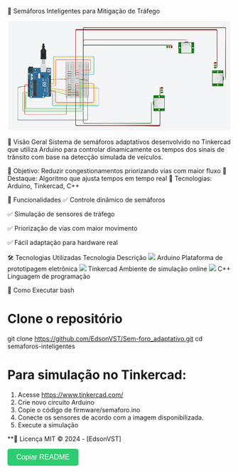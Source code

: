 🚦 Semáforos Inteligentes para Mitigação de Tráfego
<div align="center"> <img src="img/tinkercad.png" alt="Simulação no Tinkercad" width="500"></div>

📌 Visão Geral
Sistema de semáforos adaptativos desenvolvido no Tinkercad que utiliza Arduino para controlar dinamicamente os tempos dos sinais de trânsito com base na detecção simulada de veículos.

🔹 Objetivo: Reduzir congestionamentos priorizando vias com maior fluxo
🔹 Destaque: Algoritmo que ajusta tempos em tempo real
🔹 Tecnologias: Arduino, Tinkercad, C++

🎯 Funcionalidades
✅ Controle dinâmico de semáforos

✅ Simulação de sensores de tráfego

✅ Priorização de vias com maior movimento

✅ Fácil adaptação para hardware real

🛠️ Tecnologias Utilizadas
Tecnologia	Descrição
<img src="https://upload.wikimedia.org/wikipedia/commons/8/87/Arduino_Logo.svg" width="20"> Arduino	Plataforma de prototipagem eletrônica
<img src="https://www.tinkercad.com/favicon.ico" width="20"> Tinkercad	Ambiente de simulação online
<img src="https://upload.wikimedia.org/wikipedia/commons/1/18/ISO_C%2B%2B_Logo.svg" width="20"> C++	Linguagem de programação

🚀 Como Executar
bash
# Clone o repositório
git clone https://github.com/EdsonVST/Sem-foro_adaptativo.git
cd semaforos-inteligentes

# Para simulação no Tinkercad:
1. Acesse https://www.tinkercad.com/
2. Crie novo circuito Arduino
3. Copie o código de firmware/semaforo.ino
4. Conecte os sensores de acordo com a imagem disponibilizada. 
5. Execute a simulação


**📄 Licença
MIT © 2024 - [EdsonVST]

<button onclick="copyReadme()" style="padding: 10px 20px; background-color: #2ecc71; color: white; border: none; border-radius: 5px; cursor: pointer; font-size: 16px;">Copiar README</button>

<script> function copyReadme() { const readmeContent = `# **🚦 Semáforos Inteligentes para Mitigação de Tráfego** <div align="center"> <img src="img/tinkercad.png" alt="Simulação no Tinkercad" width="500">  </div> 🚦 Semáforos Inteligentes para Mitigação de Tráfego
<div align="center"> <img src="img/tinkercad.png" alt="Simulação no Tinkercad" width="500"></div>

📌 Visão Geral
Sistema de semáforos adaptativos desenvolvido no Tinkercad que utiliza Arduino para controlar dinamicamente os tempos dos sinais de trânsito com base na detecção simulada de veículos.

🔹 Objetivo: Reduzir congestionamentos priorizando vias com maior fluxo
🔹 Destaque: Algoritmo que ajusta tempos em tempo real
🔹 Tecnologias: Arduino, Tinkercad, C++

🎯 Funcionalidades
✅ Controle dinâmico de semáforos

✅ Simulação de sensores de tráfego

✅ Priorização de vias com maior movimento

✅ Fácil adaptação para hardware real

🛠️ Tecnologias Utilizadas
Tecnologia	Descrição
<img src="https://upload.wikimedia.org/wikipedia/commons/8/87/Arduino_Logo.svg" width="20"> Arduino	Plataforma de prototipagem eletrônica
<img src="https://www.tinkercad.com/favicon.ico" width="20"> Tinkercad	Ambiente de simulação online
<img src="https://upload.wikimedia.org/wikipedia/commons/1/18/ISO_C%2B%2B_Logo.svg" width="20"> C++	Linguagem de programação

🚀 Como Executar
bash
# Clone o repositório
git clone https://github.com/EdsonVST/Sem-foro_adaptativo.git
cd semaforos-inteligentes

# Para simulação no Tinkercad:
1. Acesse https://www.tinkercad.com/
2. Crie novo circuito Arduino
3. Copie o código de firmware/semaforo.ino
4. Conecte os sensores de acordo com a imagem disponibilizada. 
5. Execute a simulação


**📄 Licença
MIT © 2024 - [EdsonVST]

<button onclick="copyReadme()" style="padding: 10px 20px; background-color: #2ecc71; color: white; border: none; border-radius: 5px; cursor: pointer; font-size: 16px;">Copiar README</button> [MIT](./LICENSE) © 2024 - [Seu Nome]`; navigator.clipboard.writeText(readmeContent) .then(() => alert('README copiado com sucesso!')) .catch(err => alert('Erro ao copiar: ' + err)); } </script>
